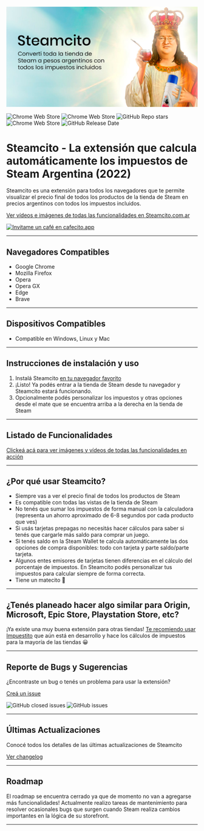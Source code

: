
![Steamcito](/steamcito-hero.jpg)

![Chrome Web Store](https://img.shields.io/chrome-web-store/users/fcjljapncagfmfhdkccgnbkgdpbcefcj?label=Usuarios) 
![Chrome Web Store](https://img.shields.io/chrome-web-store/rating/fcjljapncagfmfhdkccgnbkgdpbcefcj?label=Rating) 
![GitHub Repo stars](https://img.shields.io/github/stars/emilianog94/Steamcito-Precios-Steam-Argentina-Impuestos-Incluidos?label=Stars) 
![Chrome Web Store](https://img.shields.io/chrome-web-store/v/fcjljapncagfmfhdkccgnbkgdpbcefcj?label=Versi%C3%B3n%20Actual)
![GitHub Release Date](https://img.shields.io/github/release-date/emilianog94/Steamcito-Precios-Steam-Argentina-Impuestos-Incluidos?label=Fecha)



# Steamcito - La extensión que calcula automáticamente los impuestos de Steam Argentina (2022)
Steamcito es una extensión para todos los navegadores que te permite visualizar el precio final de todos los productos de la tienda de Steam en precios argentinos con todos los impuestos incluidos.

[Ver vídeos e imágenes de todas las funcionalidades en Steamcito.com.ar](https://www.steamcito.com.ar)

[![Invitame un café en cafecito.app](https://cdn.cafecito.app/imgs/buttons/button_3.svg)](https://cafecito.app/steamcito)


***

## Navegadores Compatibles
- Google Chrome
- Mozilla Firefox
- Opera
- Opera GX
- Edge
- Brave

***

## Dispositivos Compatibles
- Compatible en Windows, Linux y Mac 

***

## Instrucciones de instalación y uso
1. Instalá Steamcito [en tu navegador favorito](https://www.steamcito.com.ar)
2. ¡Listo! Ya podés entrar a la tienda de Steam desde tu navegador y Steamcito estará funcionando.
3. Opcionalmente podés personalizar los impuestos y otras opciones desde el mate que se encuentra arriba a la derecha en la tienda de Steam


***


## Listado de Funcionalidades
[Clickeá acá para ver imágenes y vídeos de todas las funcionalidades en acción](https://www.steamcito.com.ar)

***

## ¿Por qué usar Steamcito?
- Siempre vas a ver el precio final de todos los productos de Steam
- Es compatible con todas las vistas de la tienda de Steam
- No tenés que sumar los impuestos de forma manual con la calculadora (representa un ahorro aproximado de 6-8 segundos por cada producto que ves)
- Si usás tarjetas prepagas no necesitás hacer cálculos para saber si tenés que cargarle más saldo para comprar un juego.
- Si tenés saldo en la Steam Wallet te calcula automáticamente las dos opciones de compra disponibles: todo con tarjeta y parte saldo/parte tarjeta.
- Algunos entes emisores de tarjetas tienen diferencias en el cálculo del porcentaje de impuestos. En Steamcito podés personalizar tus impuestos para calcular siempre de forma correcta.
- Tiene un matecito 🧉

***


## ¿Tenés planeado hacer algo similar para Origin, Microsoft, Epic Store, Playstation Store, etc?
¡Ya existe una muy buena extensión para otras tiendas! <a href="https://github.com/lucasromerodb/impuestito">Te recomiendo usar Impuestito</a> que aún está en desarrollo y hace los cálculos de impuestos para la mayoría de las tiendas 😀

***

## Reporte de Bugs y Sugerencias
¿Encontraste un bug o tenés un problema para usar la extensión?

[Creá un issue](https://github.com/emilianog94/Steamcito-Precios-Steam-Argentina-Impuestos-Incluidos/issues)

![GitHub closed issues](https://img.shields.io/github/issues-closed/emilianog94/Steamcito-Precios-Steam-Argentina-Impuestos-Incluidos?color=green&label=issues%20solucionados)
![GitHub issues](https://img.shields.io/github/issues-raw/emilianog94/Steamcito-Precios-Steam-Argentina-Impuestos-Incluidos?color=yellow&label=issues%20actuales)

***

## Últimas Actualizaciones
Conocé todos los detalles de las últimas actualizaciones de Steamcito

[Ver changelog](https://emilianog94.github.io/Steamcito-Precios-Steam-Argentina-Impuestos-Incluidos/landing/changelog.html)


***

## Roadmap
El roadmap se encuentra cerrado ya que de momento no van a agregarse más funcionalidades! Actualmente realizo tareas de mantenimiento para resolver ocasionales bugs que surgen cuando Steam realiza cambios importantes en la lógica de su storefront.


***

